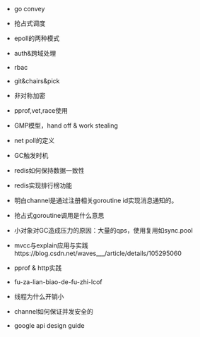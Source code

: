 - go convey
- 抢占式调度
- epoll的两种模式
- auth&跨域处理
- rbac
- git&chairs&pick
- 非对称加密
- pprof,vet,race使用
- GMP模型，hand off & work stealing
- net poll的定义
- GC触发时机
- redis如何保持数据一致性
- redis实现排行榜功能
- 明白channel是通过注册相关goroutine id实现消息通知的。
- 抢占式goroutine调用是什么意思
- 小对象对GC造成压力的原因：大量的qps，使用复用如sync.pool
- mvcc与explain应用与实践https://blog.csdn.net/waves___/article/details/105295060
- pprof & http实践


- fu-za-lian-biao-de-fu-zhi-lcof
- 线程为什么开销小
- channel如何保证并发安全的
- google api design guide
